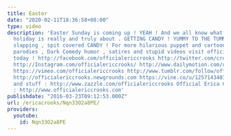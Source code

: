 ```yaml
---
title: Easter
date: "2020-02-11T18:36:58+08:00"
type: video
description: 'Easter Sunday is coming up ! YEAH ! And we all know what the Easter
  holiday is really and truly about . GETTING CANDY ! YUMMY TO THE TUMMY , Tongue
  slapping , spit covered CANDY ! For more hilarious puppet and cartoon animation
  parodies , Dark Comedy humor , satires and stupid videos visit officialericcrooks.com
  today ! http://facebook.com/officialericcrooks http://twitter.com/crooks_erica http://youtube.com/user/officialericcrooks
  http://Instagram.com/officialericcrooks/ http://www.dailymotion.com/user/officialericcrooks/1
  https://vimeo.com/officialericcrooks http://www.tumblr.com/follow/officialericcrooks
  http://officialericcrooks.newgrounds.com https://vine.co/u/1257143407999610880 T-shirts
  and stuff : http://www.zazzle.com/officialericcrooks Official Erica Crooks Website
  : http://www.officialericcrooks.com'
publishdate: "2016-03-23T09:12:53.000Z"
url: /ericacrooks/Nqn33O2a8PE/
providers:
  youtube:
    id: Nqn33O2a8PE
---
```

